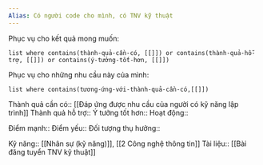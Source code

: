 ```yaml
---
Alias: Có người code cho mình, có TNV kỹ thuật
---
```

Phục vụ cho kết quả mong muốn:
```dataview
list where contains(thành-quả-cần-có, [[]]) or contains(thành-quả-hỗ-trợ, [[]]) or contains(ý-tưởng-tốt-hơn, [[]]) 
```
Phục vụ cho những nhu cầu này của mình:
```dataview
list where contains(tương-ứng-với-thành-quả-cần-có,[[]])
```

Thành quả cần có:: [[Đáp ứng được nhu cầu của người có kỹ năng lập trình]]
Thành quả hỗ trợ::
Ý tưởng tốt hơn::
Hoạt động::

Điểm mạnh::
Điểm yếu::
Đối tượng thụ hưởng::

Kỹ năng:: [[Nhân sự (kỹ năng)]], [[2 Công nghệ thông tin]]
Tài liệu:: [[Bài đăng tuyển TNV kỹ thuật]] 